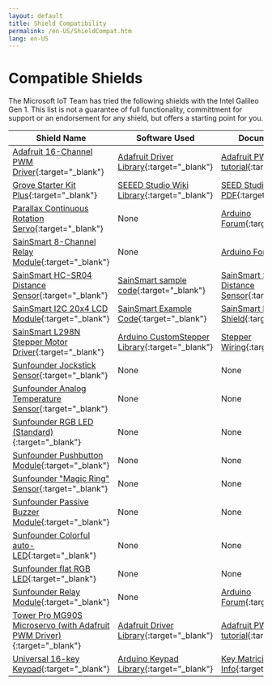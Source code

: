 ```yaml
---
layout: default
title: Shield Compatibility
permalink: /en-US/ShieldCompat.htm
lang: en-US
---
```


# Compatible Shields
The Microsoft IoT Team has tried the following shields with the Intel Galileo Gen 1.
This list is not a guarantee of full functionality, committment for support or an endorsement for any shield, but offers a starting point for you.

| Shield Name | Software Used | Documentation |
| -------------------------------------------------------- | -------------------------------------------------------- | -------------------------------------------------------- |
| [Adafruit 16-Channel PWM Driver](http://www.adafruit.com/product/815){:target="_blank"} | [Adafruit Driver Library](https://learn.adafruit.com/16-channel-pwm-servo-driver/using-the-adafruit-library){:target="_blank"} | [Adafruit PWM driver tutorial](https://learn.adafruit.com/16-channel-pwm-servo-driver){:target="_blank"} |
| [Grove Starter Kit Plus](http://www.makershed.com/products/grove-starter-kit-plus){:target="_blank"} | [SEEED Studio Wiki Library](http://www.seeedstudio.com/wiki/Grove_-_Starter_Kit_Plus){:target="_blank"} | [SEED Studio PDF](http://www.seeedstudio.com/document/Grove%20Starter%20Kit.pdf){:target="_blank"} |
| [Parallax Continuous Rotation Servo](http://www.parallax.com/product/900-00008){:target="_blank"} | None | [Arduino Forum](http://forum.arduino.cc/index.php/topic,5983.0.html){:target="_blank"}
| [SainSmart 8-Channel Relay Module](http://www.sainsmart.com/8-channel-dc-5v-relay-module-for-arduino-pic-arm-dsp-avr-msp430-ttl-logic.html){:target="_blank"} | None | [Arduino Forum](http://forum.arduino.cc/index.php?topic=142207.0) |
| [SainSmart HC-SR04 Distance Sensor](http://www.sainsmart.com/ultrasonic-ranging-detector-mod-hc-sr04-distance-sensor.html){:target="_blank"} | [SainSmart sample code](https://s3-ap-northeast-1.amazonaws.com/sain-amzn/20/20-019-100/HC-SR04.rar){:target="_blank"} | [SainSmart SR04 Distance Sensor](http://www.sainsmart.com/ultrasonic-ranging-detector-mod-hc-sr04-distance-sensor.html){:target="_blank"} |
| [SainSmart I2C 20x4 LCD Module](http://www.sainsmart.com/sainsmart-iic-i2c-twi-serial-2004-20x4-lcd-module-shield-for-arduino-uno-mega-r3.html){:target="_blank"} | [SainSmart Example Code](http://www.sainsmart.com/zen/documents/20-011-913/SainSmart+LCD2004+UNO.rar){:target="_blank"} | [SainSmart I2C 20x4 LCD Shield](http://www.sainsmart.com/sainsmart-iic-i2c-twi-serial-2004-20x4-lcd-module-shield-for-arduino-uno-mega-r3.html){:target="_blank"} |
| [SainSmart L298N Stepper Motor Driver](http://www.sainsmart.com/sainsmart-l298n-dual-h-bridge-stepper-motor-driver-controller-board-module-for-arduino-robot.html){:target="_blank"} | [Arduino CustomStepper Library](http://playground.arduino.cc/Main/CustomStepper){:target="_blank"} | [Stepper Wiring](http://reprap.org/wiki/Stepper_wiring){:target="_blank"} |
| [Sunfounder Jockstick Sensor](http://www.amazon.com/SunFounder-modules-Arduino-Mega2560-Mega328/dp/B00CBDUD60){:target="_blank"} | None | None |
| [Sunfounder Analog Temperature Sensor](http://www.amazon.com/SunFounder-modules-Arduino-Mega2560-Mega328/dp/B00CBDUD60){:target="_blank"} | None | None |
| [Sunfounder RGB LED (Standard)](http://www.amazon.com/SunFounder-modules-Arduino-Mega2560-Mega328/dp/B00CBDUD60){:target="_blank"} | None | None |
| [Sunfounder Pushbutton Module](http://www.amazon.com/SunFounder-modules-Arduino-Mega2560-Mega328/dp/B00CBDUD60){:target="_blank"} | None | None |
| [Sunfounder "Magic Ring" Sensor](http://www.amazon.com/SunFounder-modules-Arduino-Mega2560-Mega328/dp/B00CBDUD60){:target="_blank"} | None | None |
| [Sunfounder Passive Buzzer Module](http://www.amazon.com/SunFounder-modules-Arduino-Mega2560-Mega328/dp/B00CBDUD60){:target="_blank"} | None | None |
| [Sunfounder Colorful auto-LED](http://www.amazon.com/SunFounder-modules-Arduino-Mega2560-Mega328/dp/B00CBDUD60){:target="_blank"} | None | None |
| [Sunfounder flat RGB LED](http://www.amazon.com/SunFounder-modules-Arduino-Mega2560-Mega328/dp/B00CBDUD60){:target="_blank"} | None | None |
| [Sunfounder Relay Module](http://www.amazon.com/SunFounder-modules-Arduino-Mega2560-Mega328/dp/B00CBDUD60){:target="_blank"} | None | [Arduino Forum](http://forum.arduino.cc/index.php?topic=142207.0){:target="_blank"} |
| [Tower Pro MG90S Microservo (with Adafruit PWM Driver)](http://www.valuehobby.com/mg90s-mini-servo.html){:target="_blank"} | [Adafruit Driver Library](https://learn.adafruit.com/16-channel-pwm-servo-driver/using-the-adafruit-library){:target="_blank"} | [Adafruit PWM driver tutorial](https://learn.adafruit.com/16-channel-pwm-servo-driver){:target="_blank"} |
| [Universal 16-key Keypad](http://www.amazon.com/Universial-Switch-Keypad-Keyboard-Arduino/dp/B008A30NW4/ref=cm_cr_pr_product_top){:target="_blank"} | [Arduino Keypad Library](http://playground.arduino.cc/code/Keypad){:target="_blank"} | [Key Matricies Info](http://pcbheaven.com/wikipages/How_Key_Matrices_Works/){:target="_blank"} |
